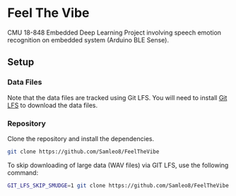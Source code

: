 # Feel The Vibe

CMU 18-848 Embedded Deep Learning Project involving speech emotion recognition on embedded system (Arduino BLE Sense).

## Setup

### Data Files

Note that the data files are tracked using Git LFS. You will need to install [Git LFS](https://git-lfs.com/) to download the data files.

### Repository

Clone the repository and install the dependencies.

```bash
git clone https://github.com/Samleo8/FeelTheVibe
```

To skip downloading of large data (WAV files) via GIT LFS, use the following command:

```bash
GIT_LFS_SKIP_SMUDGE=1 git clone https://github.com/Samleo8/FeelTheVibe
```
